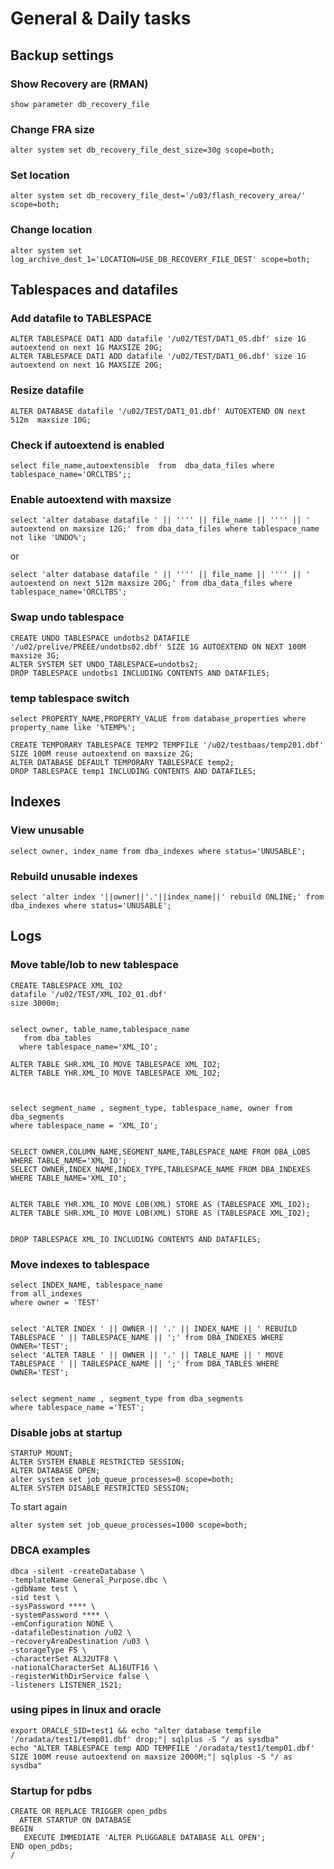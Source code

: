 # General & Daily tasks

## Backup settings
### Show Recovery are (RMAN)
```
show parameter db_recovery_file
```

### Change FRA size 
```
alter system set db_recovery_file_dest_size=30g scope=both;
```
### Set location
```
alter system set db_recovery_file_dest='/u03/flash_recovery_area/' scope=both;
```
### Change location
```
alter system set log_archive_dest_1='LOCATION=USE_DB_RECOVERY_FILE_DEST' scope=both;
```
## Tablespaces and datafiles
### Add datafile to TABLESPACE
```
ALTER TABLESPACE DAT1 ADD datafile '/u02/TEST/DAT1_05.dbf' size 1G autoextend on next 1G MAXSIZE 20G;
ALTER TABLESPACE DAT1 ADD datafile '/u02/TEST/DAT1_06.dbf' size 1G autoextend on next 1G MAXSIZE 20G;
```
### Resize datafile
```
ALTER DATABASE datafile '/u02/TEST/DAT1_01.dbf' AUTOEXTEND ON next 512m  maxsize 10G;
```

### Check if autoextend is enabled
```
select file_name,autoextensible  from  dba_data_files where tablespace_name='ORCLTBS';;
```

### Enable autoextend with maxsize
```
select 'alter database datafile ' || '''' || file_name || '''' || ' autoextend on maxsize 12G;' from dba_data_files where tablespace_name not like 'UNDO%';
```
or
```
select 'alter database datafile ' || '''' || file_name || '''' || ' autoextend on next 512m maxsize 20G;' from dba_data_files where tablespace_name='ORCLTBS';
```

### Swap undo tablespace
```
CREATE UNDO TABLESPACE undotbs2 DATAFILE '/u02/prelive/PREEE/undotbs02.dbf' SIZE 1G AUTOEXTEND ON NEXT 100M maxsize 3G;
ALTER SYSTEM SET UNDO_TABLESPACE=undotbs2;
DROP TABLESPACE undotbs1 INCLUDING CONTENTS AND DATAFILES;
```

### temp tablespace switch
```
select PROPERTY_NAME,PROPERTY_VALUE from database_properties where property_name like '%TEMP%';

CREATE TEMPORARY TABLESPACE TEMP2 TEMPFILE '/u02/testbaas/temp201.dbf' SIZE 100M reuse autoextend on maxsize 2G;
ALTER DATABASE DEFAULT TEMPORARY TABLESPACE temp2;
DROP TABLESPACE temp1 INCLUDING CONTENTS AND DATAFILES;
```



## Indexes
### View unusable
```
select owner, index_name from dba_indexes where status='UNUSABLE';
```

### Rebuild unusable indexes
```
select 'alter index '||owner||'.'||index_name||' rebuild ONLINE;' from dba_indexes where status='UNUSABLE';
```

## Logs

### 



### Move table/lob to new tablespace

```
CREATE TABLESPACE XML_IO2
datafile '/u02/TEST/XML_IO2_01.dbf'
size 3000m;


select owner, table_name,tablespace_name
   from dba_tables
  where tablespace_name='XML_IO';

ALTER TABLE SHR.XML_IO MOVE TABLESPACE XML_IO2;
ALTER TABLE YHR.XML_IO MOVE TABLESPACE XML_IO2;



select segment_name , segment_type, tablespace_name, owner from dba_segments
where tablespace_name = 'XML_IO';


SELECT OWNER,COLUMN_NAME,SEGMENT_NAME,TABLESPACE_NAME FROM DBA_LOBS WHERE TABLE_NAME='XML_IO';
SELECT OWNER,INDEX_NAME,INDEX_TYPE,TABLESPACE_NAME FROM DBA_INDEXES WHERE TABLE_NAME='XML_IO';


ALTER TABLE YHR.XML_IO MOVE LOB(XML) STORE AS (TABLESPACE XML_IO2);
ALTER TABLE SHR.XML_IO MOVE LOB(XML) STORE AS (TABLESPACE XML_IO2);


DROP TABLESPACE XML_IO INCLUDING CONTENTS AND DATAFILES;
```

### Move indexes to tablespace
```
select INDEX_NAME, tablespace_name
from all_indexes
where owner = 'TEST'


select 'ALTER INDEX ' || OWNER || '.' || INDEX_NAME || ' REBUILD TABLESPACE ' || TABLESPACE_NAME || ';' from DBA_INDEXES WHERE OWNER='TEST';
select 'ALTER TABLE ' || OWNER || '.' || TABLE_NAME || ' MOVE TABLESPACE ' || TABLESPACE_NAME || ';' from DBA_TABLES WHERE OWNER='TEST';


select segment_name , segment_type from dba_segments
where tablespace_name ='TEST';

```
### Disable jobs at startup

```
STARTUP MOUNT;
ALTER SYSTEM ENABLE RESTRICTED SESSION;
ALTER DATABASE OPEN;
alter system set job_queue_processes=0 scope=both;
ALTER SYSTEM DISABLE RESTRICTED SESSION;
```

To start again
```
alter system set job_queue_processes=1000 scope=both;
```


### DBCA examples
```
dbca -silent -createDatabase \
-templateName General_Purpose.dbc \
-gdbName test \
-sid test \
-sysPassword **** \
-systemPassword **** \
-emConfiguration NONE \
-datafileDestination /u02 \
-recoveryAreaDestination /u03 \
-storageType FS \
-characterSet AL32UTF8 \
-nationalCharacterSet AL16UTF16 \
-registerWithDirService false \
-listeners LISTENER_1521;
```

### using pipes in linux and oracle
```
export ORACLE_SID=test1 && echo "alter database tempfile '/oradata/test1/temp01.dbf' drop;"| sqlplus -S "/ as sysdba"
echo "ALTER TABLESPACE temp ADD TEMPFILE '/oradata/test1/temp01.dbf' SIZE 100M reuse autoextend on maxsize 2000M;"| sqlplus -S "/ as sysdba"
```


### Startup for pdbs
```
CREATE OR REPLACE TRIGGER open_pdbs 
  AFTER STARTUP ON DATABASE 
BEGIN 
   EXECUTE IMMEDIATE 'ALTER PLUGGABLE DATABASE ALL OPEN'; 
END open_pdbs;
/
```